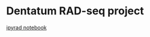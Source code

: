 # Dentatum RAD-seq project

[ipyrad notebook](http://nbviewer.jupyter.org/github/dereneaton/pedicularis-WB-GBS/blob/master/nb1-ELS-assembly.ipynb)  


